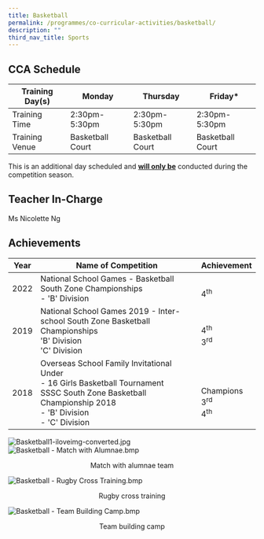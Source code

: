 ```yaml
---
title: Basketball
permalink: /programmes/co-curricular-activities/basketball/
description: ""
third_nav_title: Sports
---
```

CCA Schedule
------------


| Training Day(s) | Monday | Thursday | Friday*
| -------- | -------- | -------- |-------- |
| Training Time     | 2:30pm-5:30pm     |  2:30pm-5:30pm     |  2:30pm-5:30pm
|Training Venue | Basketball Court | Basketball Court | Basketball Court

This is an additional day scheduled and <u><b>will only be</u></b> conducted during the competition season.

Teacher In-Charge
-----------------

Ms Nicolette Ng

Achievements
------------


| Year | Name of Competition | Achievement | 
| -------- | -------- | -------- |
| 2022     |   National School Games - Basketball South Zone Championships <br>- 'B' Division   | <br>4<sup>th</sup>     | 
|2019 | National School Games 2019 - Inter-school South Zone Basketball Championships <br> 'B' Division <br>'C' Division| <br>4<sup>th</sup><br>3<sup>rd</sup>
|2018 | Overseas School Family Invitational Under<br> - 16 Girls Basketball Tournament <br> SSSC South Zone Basketball Championship 2018 <br>- 'B' Division <br> - 'C' Division | <br> <br> Champions <br> 3<sup>rd</sup> <br>4<sup>th</sup>

![Basketball1-iloveimg-converted.jpg](https://stmargaretssec-moe-edu-sg-admin.cwp.sg/qql/slot/u168/Programmes/CCAs/Basketball1-iloveimg-converted.jpg)
![Basketball - Match with Alumnae.bmp](https://stmargaretssec-moe-edu-sg-admin.cwp.sg/qql/slot/u168/Programmes/CCAs/Basketball/Basketball%20-%20Match%20with%20Alumnae.bmp)
<p align="center">Match with alumnae team</p>
	
![Basketball - Rugby Cross Training.bmp](https://stmargaretssec-moe-edu-sg-admin.cwp.sg/qql/slot/u168/Programmes/CCAs/Basketball/Basketball%20-%20Rugby%20Cross%20Training.bmp)	
<p align="center">Rugby cross training

![Basketball - Team Building Camp.bmp](https://stmargaretssec-moe-edu-sg-admin.cwp.sg/qql/slot/u168/Programmes/CCAs/Basketball/Basketball%20-%20Team%20Building%20Camp.bmp)
<p align="center">Team building camp